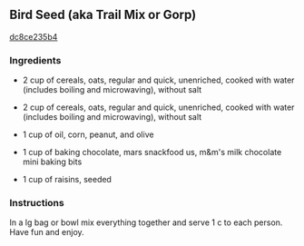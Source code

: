 ## Bird Seed (aka Trail Mix or Gorp)

[dc8ce235b4](http://www.food.com/recipe/bird-seed-aka-trail-mix-or-gorp-109557)

### Ingredients

 - 2 cup of cereals, oats, regular and quick, unenriched, cooked with water (includes boiling and microwaving), without salt

 - 2 cup of cereals, oats, regular and quick, unenriched, cooked with water (includes boiling and microwaving), without salt

 - 1 cup of oil, corn, peanut, and olive

 - 1 cup of baking chocolate, mars snackfood us, m&m's milk chocolate mini baking bits

 - 1 cup of raisins, seeded

### Instructions

In a lg bag or bowl mix everything together and serve 1 c to each person. Have fun and enjoy.